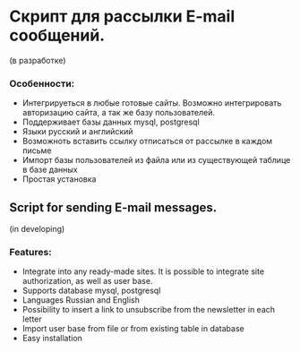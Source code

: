 Скрипт для рассылки E-mail сообщений.
=====================

(в разработке)
### Особенности:

* Интегрируеться в любые готовые сайты. Возможно интегрировать авторизацию сайта, а так же базу пользователей.
* Поддерживает базы данных mysql, postgresql
* Языки русский и английский
* Возможноть вставить ссылку отписаться от рассылке в каждом письме
* Импорт базы пользователей из файла или из существующей таблице в базе данных
* Простая установка


Script for sending E-mail messages.
-----------------------------------

(in developing)
### Features:

* Integrate into any ready-made sites. It is possible to integrate site authorization, as well as user base.
* Supports database mysql, postgresql
* Languages Russian and English
* Possibility to insert a link to unsubscribe from the newsletter in each letter
* Import user base from file or from existing table in database
* Easy installation


